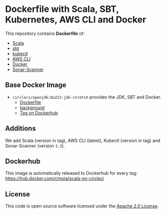 # Dockerfile with Scala, SBT, Kubernetes, AWS CLI and Docker

This repository contains **Dockerfile** of:
* [Scala](http://www.scala-lang.org)
* [sbt](http://www.scala-sbt.org)
* [kubectl](https://kubernetes.io/docs/reference/kubectl/overview/)
* [AWS CLI](https://aws.amazon.com/cli/)
* [Docker](https://www.docker.com/)
* [Sonar-Scanner](https://docs.sonarqube.org/latest/)

## Base Docker Image ##

* `circleci/openjdk:8u222-jdk-stretch` provides the JDK, SBT and Docker.
  * [Dockerfile](https://github.com/CircleCI-Public/circleci-dockerfiles/blob/master/openjdk/images/8u222-jdk-stretch/Dockerfile)
  * [background](https://circleci.com/docs/2.0/circleci-images/#openjdk)
  * [Tag on Dockerhub](https://hub.docker.com/r/circleci/openjdk/tags?page=1&name=8u222-jdk-stretch)
  
## Additions ##

We add Scala (version in tag), AWS CLI (latest), Kubectl (version in tag) and Sonar-Scanner (version `3.3`).

## Dockerhub ##

This image is automatically released to Dockerhub for every tag: https://hub.docker.com/r/moia/scala-on-circleci

## License ##

This code is open source software licensed under the [Apache 2.0 License]("http://www.apache.org/licenses/LICENSE-2.0.html").
